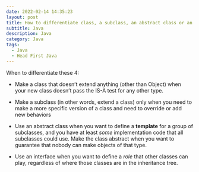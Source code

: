 ```yaml
---
date: 2022-02-14 14:35:23
layout: post
title: How to differentiate class, a subclass, an abstract class or an interface?
subtitle: Java 
description: Java
category: Java
tags:
  - Java
  - Head First Java
---
```

When to differentiate these 4:

* Make a class that doesn’t extend anything (other than Object) when your
new class doesn’t pass the IS-A test for any other type.


* Make a subclass (in other words, extend a class) only when you need to
make a more specific version of a class and need to override or add
new behaviors


* Use an abstract class when you want to define a **template** for a group of
subclasses, and you have at least *some* implementation code that all
subclasses could use. Make the class abstract when you want to
guarantee that nobody can make objects of that type.


* Use an interface when you want to define a *role* that other classes can
play, regardless of where those classes are in the inheritance tree.

